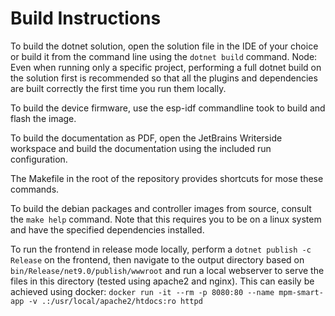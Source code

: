# Build Instructions

To build the dotnet solution, open the solution file in the IDE of your choice or build it from
the command line using the `dotnet build` command. Node: Even when running only a specific project,
performing a full dotnet build on the solution first is recommended so that all the plugins and 
dependencies are built correctly the first time you run them locally.

To build the device firmware, use the esp-idf commandline took to build and flash the image.

To build the documentation as PDF, open the JetBrains Writerside workspace and build the documentation
using the included run configuration.

The Makefile in the root of the repository provides shortcuts for mose these commands. 

To build the debian packages and controller images from source, consult the `make help` command.
Note that this requires you to be on a linux system and have the specified dependencies installed.

To run the frontend in release mode locally, perform a `dotnet publish -c Release` on the frontend,
then navigate to the output directory based on `bin/Release/net9.0/publish/wwwroot` and run a local
webserver to serve the files in this directory (tested using apache2 and nginx). This can easily be 
achieved using docker: 
`docker run -it --rm -p 8080:80 --name mpm-smart-app -v .:/usr/local/apache2/htdocs:ro httpd`